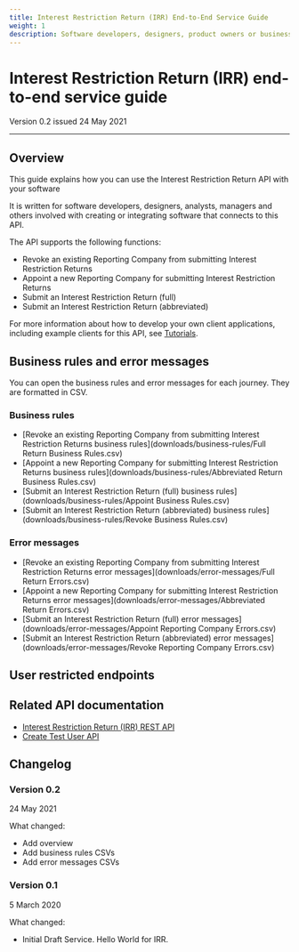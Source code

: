 ```yaml
---
title: Interest Restriction Return (IRR) End-to-End Service Guide
weight: 1
description: Software developers, designers, product owners or business analysts. Integrate your software with IRR API
---
```


# Interest Restriction Return (IRR) end-to-end service guide

Version 0.2 issued 24 May 2021
***

## Overview
<!-- Section owner: IRR Programme -->

This guide explains how you can use the Interest Restriction Return API with your software

It is written for software developers, designers, analysts, managers and others involved with creating or integrating software that connects to this API.

The API supports the following functions:

* Revoke an existing Reporting Company from submitting Interest Restriction Returns
* Appoint a new Reporting Company for submitting Interest Restriction Returns
* Submit an Interest Restriction Return (full)
* Submit an Interest Restriction Return (abbreviated)

For more information about how to develop your own client applications, including example clients for this API, see [Tutorials](https://developer.service.hmrc.gov.uk/api-documentation/docs/tutorials).

## Business rules and error messages

You can open the business rules and error messages for each journey. They are formatted in CSV.

### Business rules

* [Revoke an existing Reporting Company from submitting Interest Restriction Returns business rules](downloads/business-rules/Full Return Business Rules.csv)
* [Appoint a new Reporting Company for submitting Interest Restriction Returns business rules](downloads/business-rules/Abbreviated Return Business Rules.csv)
* [Submit an Interest Restriction Return (full) business rules](downloads/business-rules/Appoint Business Rules.csv)
* [Submit an Interest Restriction Return (abbreviated) business rules](downloads/business-rules/Revoke Business Rules.csv)

### Error messages

* [Revoke an existing Reporting Company from submitting Interest Restriction Returns error messages](downloads/error-messages/Full Return Errors.csv)
* [Appoint a new Reporting Company for submitting Interest Restriction Returns error messages](downloads/error-messages/Abbreviated Return Errors.csv)
* [Submit an Interest Restriction Return (full) error messages](downloads/error-messages/Appoint Reporting Company Errors.csv)
* [Submit an Interest Restriction Return (abbreviated) error messages](downloads/error-messages/Revoke Reporting Company Errors.csv)

## User restricted endpoints

## Related API documentation
<!--- Section owner: IRR Programme --->

* [Interest Restriction Return (IRR) REST API](https://developer.service.hmrc.gov.uk/api-documentation/docs/api/service/interest-restriction-return/1.0)
* [Create Test User API](https://developer.service.hmrc.gov.uk/api-documentation/docs/api/service/api-platform-test-user/1.0)

## Changelog
<!--- Section owner: IRR Programme --->

### Version 0.2

24 May 2021

What changed:

* Add overview
* Add business rules CSVs
* Add error messages CSVs

### Version 0.1

5 March 2020

What changed:

* Initial Draft Service. Hello World for IRR.

